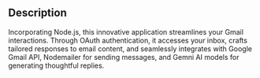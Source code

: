 ## Description 
Incorporating Node.js, this innovative application streamlines your Gmail interactions. Through OAuth authentication, it accesses your inbox, crafts tailored responses to email content, and seamlessly integrates with Google Gmail API, Nodemailer for sending messages, and Gemni AI models for generating thoughtful replies.

